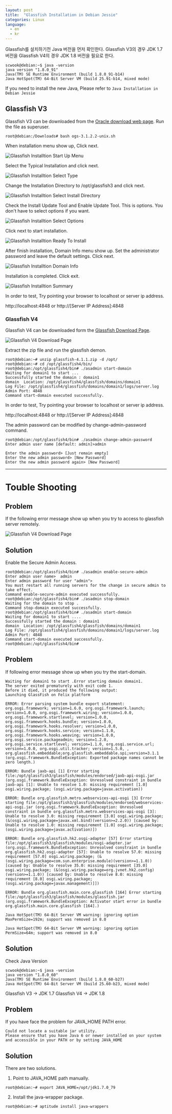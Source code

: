```yaml
---
layout: post
title:  "Glassfish Installation in Debian Jessie"
categories: Linux
language:
  - en
  - kr
---
```

Glassfish를 설치하기전 Java 버전을 먼저 확인한다. Glassfish V3의 경우 JDK 1.7 버전을 Glassfish V4의 경우 JDK 1.8 버전을 필요로 한다.

~~~
scwook@debian:~$ java -version
java version "1.8.0_91"
Java(TM) SE Runtime Environment (build 1.8.0_91-b14)
Java HotSpot(TM) 64-Bit Server VM (build 25.91-b14, mixed mode)
~~~
If you need to install the new Java, Please refer to `Java Installation in Debian Jessie`

Glassfish V3
-------------
Glassfish V3 can be downloaded from the [Oracle download web page](http://www.oracle.com/technetwork/java/javaee/downloads/index.html).
Run the file as superuser.

~~~
root@debian:/Downloads# bash ogs-3.1.2.2-unix.sh
~~~
When installation menu show up, Click next.

![Glassfish Installtion Start Up Menu]({{site.url}}/images/glassfish_inst_capture_1.png)

Select the Typical Installation and click next.

![Glassfish Installtion Select Type]({{site.url}}/images/glassfish_inst_capture_2.png)

Change the Installation Directory to /opt/glassfish3 and click next.

![Glassfish Installtion Select Install Directory]({{site.url}}/images/glassfish_inst_capture_3.png)

Check the Install Update Tool and Enable Update Tool. This is options. You don't have to select options if you want.

![Glassfish Installtion Select Options]({{site.url}}/images/glassfish_inst_capture_4.png)

Click next to start installation.

![Glassfish Installtion Ready To Install]({{site.url}}/images/glassfish_inst_capture_5.png)

After finish installation, Domain Info menu show up. Set the administrator password and leave the default settings. Click next.

![Glassfish Installtion Domain Info]({{site.url}}/images/glassfish_inst_capture_6.png)

Installation is completed. Click exit.

![Glassfish Installtion Summary]({{site.url}}/images/glassfish_inst_capture_7.png)

In order to test, Try pointing your browser to localhost or server ip address.

http://localhost:4848 or http://[Server IP Address]:4848

### Glassfish V4

Glassfish V4 can be downloaded form the [Glassfish Download Page](https://glassfish.java.net/download.html).

![Glassfish V4 Download Page]({{site.url}}/images/glassfishv4_web_page_capture.png)

Extract the zip file and run the glassfish demon.

~~~
root@debian:~# unzip glassfish-4.1.1.zip -d /opt/
root@debian:~# cd /opt/glassfish4/bin/
root@debian:/opt/glassfish4/bin# ./asadmin start-domain
Waiting for domain1 to start ...
Successfully started the domain : domain1
domain  Location: /opt/glassfish4/glassfish/domains/domain1
Log File: /opt/glassfish4/glassfish/domains/domain1/logs/server.log
Admin Port: 4848
Command start-domain executed successfully.
~~~
In order to test, Try pointing your browser to localhost or server ip address.

http://localhost:4848 or http://[Server IP Address]:4848

The admin password can be modified by change-admin-password command.

~~~
root@debian:/opt/glassfish4/bin# ./asadmin change-admin-password
Enter admin user name [default: admin]>admin

Enter the admin password> [Just remain empty]
Enter the new admin password> [New Password] 
Enter the new admin password again> [New Password]
~~~

* * *

Touble Shooting
===============

Problem
--------
If the following error message show up when you try to access to glassfish server remotely.

![Glassfish V4 Download Page]({{site.url}}/images/glassfish_remote_login.png)

Solution
--------
Enable the Secure Admin Access.

~~~
root@debian:/opt/glassfish4/bin# ./asadmin enable-secure-admin
Enter admin user name>  admin
Enter admin password for user "admin"> 
You must restart all running servers for the change in secure admin to take effect.
Command enable-secure-admin executed successfully.
root@debian:/opt/glassfish4/bin# ./asadmin stop-domain
Waiting for the domain to stop .
Command stop-domain executed successfully.
root@debian:/opt/glassfish4/bin# ./asadmin start-domain
Waiting for domain1 to start ....
Successfully started the domain : domain1
domain  Location: /opt/glassfish4/glassfish/domains/domain1
Log File: /opt/glassfish4/glassfish/domains/domain1/logs/server.log
Admin Port: 4848
Command start-domain executed successfully.
root@debian:/opt/glassfish4/bin# 
~~~

Problem
-------
If following error message show up when you try the start-domain.

~~~
Waiting for domain1 to start .Error starting domain domain1.
The server exited prematurely with exit code 1.
Before it died, it produced the following output:
Launching GlassFish on Felix platform

ERROR: Error parsing system bundle export statement: org.osgi.framework; version=1.6.0, org.osgi.framework.launch; version=1.0.0, org.osgi.framework.wiring; version=1.0.0, org.osgi.framework.startlevel; version=1.0.0, org.osgi.framework.hooks.bundle; version=1.0.0, org.osgi.framework.hooks.resolver; version=1.0.0, org.osgi.framework.hooks.service; version=1.1.0, org.osgi.framework.hooks.weaving; version=1.0.0, org.osgi.service.packageadmin; version=1.2.0, org.osgi.service.startlevel; version=1.1.0, org.osgi.service.url; version=1.0.0, org.osgi.util.tracker; version=1.5.0, , org.glassfish.embeddable;org.glassfish.embeddable.spi;version=3.1.1 (org.osgi.framework.BundleException: Exported package names cannot be zero length.)

ERROR: Bundle jaxb-api [1] Error starting file:/opt/glassfish3/glassfish/modules/endorsed/jaxb-api-osgi.jar (org.osgi.framework.BundleException: Unresolved constraint in bundle jaxb-api [1]: Unable to resolve 1.0: missing requirement [1.0] osgi.wiring.package; (osgi.wiring.package=javax.activation))

ERROR: Bundle org.glassfish.metro.webservices-api-osgi [3] Error starting file:/opt/glassfish3/glassfish/modules/endorsed/webservices-api-osgi.jar (org.osgi.framework.BundleException: Unresolved constraint in bundle org.glassfish.metro.webservices-api-osgi [3]: Unable to resolve 3.0: missing requirement [3.0] osgi.wiring.package; (&(osgi.wiring.package=javax.xml.bind)(version>=2.2.0)) [caused by: Unable to resolve 1.0: missing requirement [1.0] osgi.wiring.package; (osgi.wiring.package=javax.activation)])

ERROR: Bundle org.glassfish.hk2.osgi-adapter [57] Error starting file:/opt/glassfish3/glassfish/modules/osgi-adapter.jar (org.osgi.framework.BundleException: Unresolved constraint in bundle org.glassfish.hk2.osgi-adapter [57]: Unable to resolve 57.0: missing requirement [57.0] osgi.wiring.package; (&(osgi.wiring.package=com.sun.enterprise.module)(version>=1.1.0)) [caused by: Unable to resolve 35.0: missing requirement [35.0] osgi.wiring.package; (&(osgi.wiring.package=org.jvnet.hk2.config)(version>=1.1.0)) [caused by: Unable to resolve 8.0: missing requirement [8.0] osgi.wiring.package; (osgi.wiring.package=javax.management)]])

ERROR: Bundle org.glassfish.main.core.glassfish [164] Error starting file:/opt/glassfish3/glassfish/modules/glassfish.jar (org.osgi.framework.BundleException: Activator start error in bundle org.glassfish.main.core.glassfish [164].)

Java HotSpot(TM) 64-Bit Server VM warning: ignoring option MaxPermSize=192m; support was removed in 8.0

Java HotSpot(TM) 64-Bit Server VM warning: ignoring option PermSize=64m; support was removed in 8.0
~~~

Solution
--------
Check Java Version
~~~
scwook@debian:~$ java -version
java version "1.8.0_60"
Java(TM) SE Runtime Environment (build 1.8.0_60-b27)
Java HotSpot(TM) 64-Bit Server VM (build 25.60-b23, mixed mode)
~~~
Glassfish V3 -> JDK 1.7
Glassfish V4 -> JDK 1.8

Problem
-------
If you have face the problem for JAVA_HOME PATH error.
~~~
Could not locate a suitable jar utility.
Please ensure that you have Java 6 or newer installed on your system and accessible in your PATH or by setting JAVA_HOME
~~~

Solution
--------
There are two solutions.
1. Point to JAVA_HOME path manually.
~~~
root@debian:~# export JAVA_HOME=/opt/jdk1.7.0_79
~~~
2. Install the java-wrapper package.
~~~
root@debian:~# aptitude install java-wrappers
~~~
